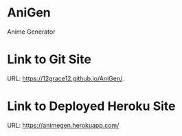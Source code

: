 # AniGen
Anime Generator


# Link to Git Site
URL: https://12grace12.github.io/AniGen/.

# Link to Deployed Heroku Site
URL: https://animegen.herokuapp.com/
